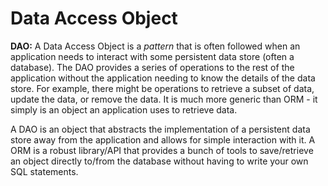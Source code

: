 # **Data Access Object**

**DAO:** A Data Access Object is a *pattern* that is often followed when an application needs to interact with some persistent data store (often a database). The DAO provides a series of operations to the rest of the application without the application needing to know the details of the data store. For example, there might be operations to retrieve a subset of data, update the data, or remove the data. It is much more generic than ORM - it simply is an object an application uses to retrieve data.

A DAO is an object that abstracts the implementation of a persistent data store away from the application and allows for simple interaction with it. A ORM is a robust library/API that provides a bunch of tools to save/retrieve an object directly to/from the database without having to write your own SQL statements.